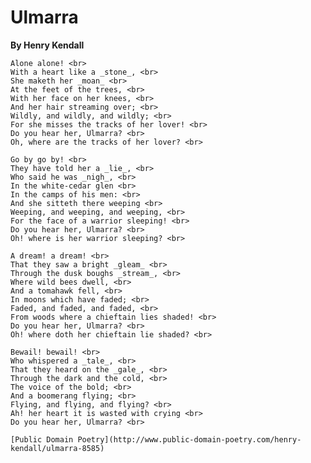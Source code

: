    # Ulmarra

   **By Henry Kendall**



    Alone alone! <br>
    With a heart like a _stone_, <br> 
    She maketh her _moan_ <br> 
    At the feet of the trees, <br> 
    With her face on her knees, <br> 
    And her hair streaming over; <br> 
    Wildly, and wildly, and wildly; <br> 
    For she misses the tracks of her lover! <br> 
    Do you hear her, Ulmarra? <br> 
    Oh, where are the tracks of her lover? <br> 

    Go by go by! <br> 
    They have told her a _lie_, <br> 
    Who said he was _nigh_, <br> 
    In the white-cedar glen <br> 
    In the camps of his men: <br> 
    And she sitteth there weeping <br>
    Weeping, and weeping, and weeping, <br>
    For the face of a warrior sleeping! <br> 
    Do you hear her, Ulmarra? <br> 
    Oh! where is her warrior sleeping? <br> 

    A dream! a dream! <br>
    That they saw a bright _gleam_ <br> 
    Through the dusk boughs _stream_, <br> 
    Where wild bees dwell, <br> 
    And a tomahawk fell, <br> 
    In moons which have faded; <br> 
    Faded, and faded, and faded, <br> 
    From woods where a chieftain lies shaded! <br> 
    Do you hear her, Ulmarra? <br> 
    Oh! where doth her chieftain lie shaded? <br> 

    Bewail! bewail! <br> 
    Who whispered a _tale_, <br> 
    That they heard on the _gale_, <br> 
    Through the dark and the cold, <br> 
    The voice of the bold; <br> 
    And a boomerang flying; <br>
    Flying, and flying, and flying? <br> 
    Ah! her heart it is wasted with crying <br>
    Do you hear her, Ulmarra? <br>
    
    [Public Domain Poetry](http://www.public-domain-poetry.com/henry-kendall/ulmarra-8585) 
